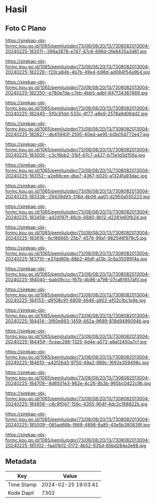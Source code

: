 # Hasil

## Foto C Plano

https://sirekap-obj-formc.kpu.go.id/1065/pemilu/pdpr/73/08/08/20/13/7308082013004-20240225-182011--398a3878-e747-47c6-898d-0fe8435a3d81.jpg

https://sirekap-obj-formc.kpu.go.id/1065/pemilu/pdpr/73/08/08/20/13/7308082013004-20240225-182226--f20ca84b-4b7b-49e4-b98d-ad084f54a9b4.jpg

https://sirekap-obj-formc.kpu.go.id/1065/pemilu/pdpr/73/08/08/20/13/7308082013004-20240225-182350--e780e7da-c7eb-4bb5-adbf-647f34367489.jpg

https://sirekap-obj-formc.kpu.go.id/1065/pemilu/pdpr/73/08/08/20/13/7308082013004-20240225-182445--5f0c91dd-533c-4f77-a8e9-2578a9d06dd2.jpg

https://sirekap-obj-formc.kpu.go.id/1065/pemilu/pdpr/73/08/08/20/13/7308082013004-20240225-182827--db45940f-2595-40ed-ae95-b0b05d772e47.jpg

https://sirekap-obj-formc.kpu.go.id/1065/pemilu/pdpr/73/08/08/20/13/7308082013004-20240225-183005--c3c16bb2-31bf-47c7-a427-b75e1d3d156a.jpg

https://sirekap-obj-formc.kpu.go.id/1065/pemilu/pdpr/73/08/08/20/13/7308082013004-20240225-183152--a2e66cee-dbe7-4367-b020-a1324fa93dac.jpg

https://sirekap-obj-formc.kpu.go.id/1065/pemilu/pdpr/73/08/08/20/13/7308082013004-20240225-183338--29439d93-318d-4b08-aa01-d2950a555223.jpg

https://sirekap-obj-formc.kpu.go.id/1065/pemilu/pdpr/73/08/08/20/13/7308082013004-20240225-183458--ad2d197f-46cb-4880-8b12-d2281e60fb24.jpg

https://sirekap-obj-formc.kpu.go.id/1065/pemilu/pdpr/73/08/08/20/13/7308082013004-20240225-183616--8cf86665-25b7-4576-99a1-982546f978c5.jpg

https://sirekap-obj-formc.kpu.go.id/1065/pemilu/pdpr/73/08/08/20/13/7308082013004-20240225-183710--e37dd80b-88b2-46df-a13b-3c6a3509914a.jpg

https://sirekap-obj-formc.kpu.go.id/1065/pemilu/pdpr/73/08/08/20/13/7308082013004-20240225-184040--bab09ccc-f67b-4b86-a798-07ca81657af0.jpg

https://sirekap-obj-formc.kpu.go.id/1065/pemilu/pdpr/73/08/08/20/13/7308082013004-20240225-184153--d9108c91-6809-4646-a902-ef02cfbc1e9e.jpg

https://sirekap-obj-formc.kpu.go.id/1065/pemilu/pdpr/73/08/08/20/13/7308082013004-20240225-184414--3f60e893-1459-462a-9699-818d9499094b.jpg

https://sirekap-obj-formc.kpu.go.id/1065/pemilu/pdpr/73/08/08/20/13/7308082013004-20240225-184459--5ceac288-1325-4d4e-a572-a8af2450a7cf.jpg

https://sirekap-obj-formc.kpu.go.id/1065/pemilu/pdpr/73/08/08/20/13/7308082013004-20240225-184610--a42f26d3-9750-49a2-989c-1692e359498c.jpg

https://sirekap-obj-formc.kpu.go.id/1065/pemilu/pdpr/73/08/08/20/13/7308082013004-20240225-184709--8d6501e3-862e-4c26-8b3b-965bc0422c9b.jpg

https://sirekap-obj-formc.kpu.go.id/1065/pemilu/pdpr/73/08/08/20/13/7308082013004-20240225-184858--c8c9f047-159c-4355-904f-4dc2c188822b.jpg

https://sirekap-obj-formc.kpu.go.id/1065/pemilu/pdpr/73/08/08/20/13/7308082013004-20240225-185009--065ad66b-f868-4898-8a85-43e5b380839f.jpg

https://sirekap-obj-formc.kpu.go.id/1065/pemilu/pdpr/73/08/08/20/13/7308082013004-20240225-185102--faa01b12-5172-4b52-935d-65bd284a3e68.jpg


## Metadata

| Key        | Value               |
| ---------- | ------------------- |
| Time Stamp | 2024-02-25 19:03:41 |
| Kode Dapil | 7302                |



